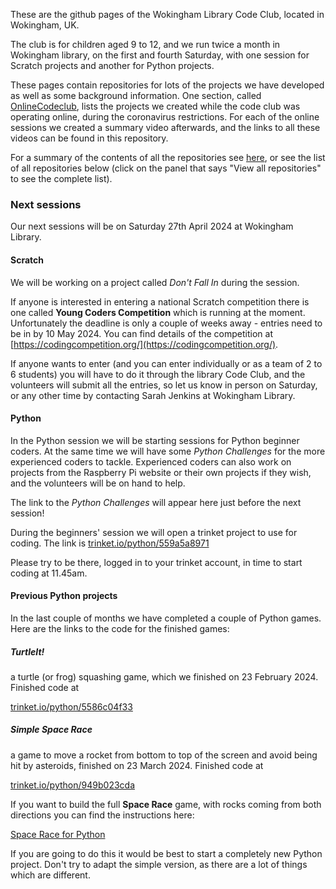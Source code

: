 <!--

**Here are some ideas to get you started:**

🙋‍♀️ A short introduction - what is your organization all about?
🌈 Contribution guidelines - how can the community get involved?
👩‍💻 Useful resources - where can the community find your docs? Is there anything else the community should know?
🍿 Fun facts - what does your team eat for breakfast?
🧙 Remember, you can do mighty things with the power of [Markdown](https://docs.github.com/github/writing-on-github/getting-started-with-writing-and-formatting-on-github/basic-writing-and-formatting-syntax)
-->
These are the github pages of the Wokingham Library Code Club, located in Wokingham, UK.

The club is for children aged 9 to 12, and we run twice a month in Wokingham library, on the first and fourth Saturday, with one session for Scratch projects and another for Python projects.

These pages contain repositories for lots of the projects we have developed as well as some background information. One section, called [OnlineCodeclub](https://github.com/WokLibCodeClub/OnlineCodeclub), lists the projects we created while the code club was operating online, during the coronavirus restrictions. For each of the online sessions we created a summary video afterwards, and the links to all these videos can be found in this repository.

For a summary of the contents of all the repositories see [here](https://github.com/WokLibCodeClub/woklibcodeclub.github.io), or see the list of all repositories below (click on the panel that says "View all repositories" to see the complete list).

### Next sessions

Our next sessions will be on Saturday 27th April 2024 at Wokingham Library.

#### Scratch

We will be working on a project called *Don't Fall In* during the session.

If anyone is interested in entering a national Scratch competition there is one called **Young Coders Competition** which is running at the moment. Unfortunately the deadline is only a couple of weeks away - entries need to be in by 10 May 2024. You can find details of the competition at [https://codingcompetition.org/](https://codingcompetition.org/).

If anyone wants to enter (and you can enter individually or as a team of 2 to 6 students) you will have to do it through the library Code Club, and the volunteers will submit all the entries, so let us know in person on Saturday, or any other time by contacting Sarah Jenkins at Wokingham Library.

#### Python

In the Python session we will be starting sessions for Python beginner coders. At the same time we will have some *Python Challenges* for the more experienced coders to tackle. Experienced coders can also work on projects from the Raspberry Pi website or their own projects if they wish, and the volunteers will be on hand to help.

The link to the *Python Challenges* will appear here just before the next session!

During the beginners' session we will open a trinket project to use for coding. The link is [trinket.io/python/559a5a8971](https://trinket.io/python/559a5a8971)

Please try to be there, logged in to your trinket account, in time to start coding at 11.45am.

#### Previous Python projects

In the last couple of months we have completed a couple of Python games. Here are the links to the code for the finished games:

##### TurtleIt!

a turtle (or frog) squashing game, which we finished on 23 February 2024. Finished code at

[trinket.io/python/5586c04f33](https://trinket.io/python/5586c04f33)

##### Simple Space Race

a game to move a rocket from bottom to top of the screen and avoid being hit by asteroids, finished on 23 March 2024. Finished code at

[trinket.io/python/949b023cda](https://trinket.io/python/949b023cda)

If you want to build the full **Space Race** game, with rocks coming from both directions you can find the instructions here:

[Space Race for Python](https://github.com/WokLibCodeClub/OnlineCodeclub/blob/master/space_race.md)

If you are going to do this it would be best to start a completely new Python project. Don't try to adapt the simple version, as there are a lot of things which are different.

